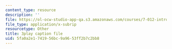 ```yaml
---
content_type: resource
description: ''
file: https://ol-ocw-studio-app-qa.s3.amazonaws.com/courses/7-012-introduction-to-biology-fall-2004/5fa0a2e1741956bc9a9653ff2b7c2bb8_bO0WsF4anko.vtt
file_type: application/x-subrip
resourcetype: Other
title: 3play caption file
uid: 5fa0a2e1-7419-56bc-9a96-53ff2b7c2bb8
---
```

